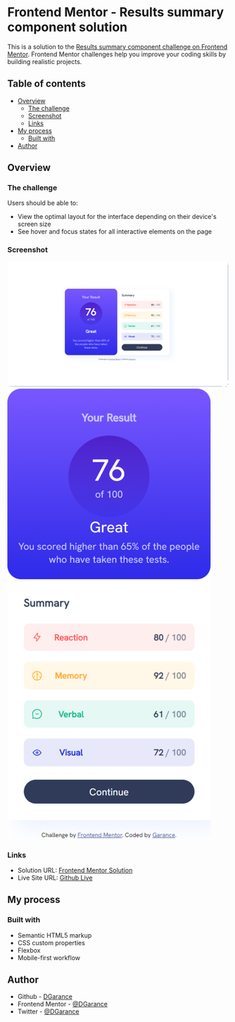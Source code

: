 # Frontend Mentor - Results summary component solution

This is a solution to the
[Results summary component challenge on Frontend Mentor](https://www.frontendmentor.io/challenges/results-summary-component-CE_K6s0maV).
Frontend Mentor challenges help you improve your coding skills by building realistic projects.

## Table of contents

- [Overview](#overview)
  - [The challenge](#the-challenge)
  - [Screenshot](#screenshot)
  - [Links](#links)
- [My process](#my-process)
  - [Built with](#built-with)
- [Author](#author)

## Overview

### The challenge

Users should be able to:

- View the optimal layout for the interface depending on their device's screen size
- See hover and focus states for all interactive elements on the page

### Screenshot

![Desktop-Screenshot](./screenshots/desktop-screenshot.png)
![Mobile-Screenshot](./screenshots/mobile-screenshot.png)

### Links

- Solution URL: [Frontend Mentor Solution](https://www.frontendmentor.io/solutions/resultsummarycomponent-htlmcss-and-js-CHyB__6VDX)
- Live Site URL: [Github Live](https://dgarance.github.io/results-summary-component-challenge/)

## My process

### Built with

- Semantic HTML5 markup
- CSS custom properties
- Flexbox
- Mobile-first workflow

## Author

- Github - [DGarance](https://github.com/DGarance)
- Frontend Mentor - [@DGarance](https://www.frontendmentor.io/profile/DGarance)
- Twitter - [@DGarance](https://twitter.com/Akane9721)


